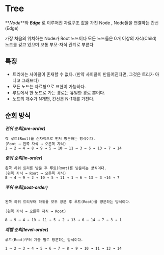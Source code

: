 # Tree

**_Node_**와 **_Edge_** 로 이루어진 자료구조
값을 가진 Node , Node들을 연결하는 간선(Edge)

가장 처음의 위치하는 Node가 Root 노드이다
모든 노드들은 0개 이상의 자식(Child) 노드를 갖고 있으며 보통 부모-자식 관계로 부른다

## 특징

- 트리에는 사이클이 존재할 수 없다. (만약 사이클이 만들어진다면, 그것은 트리가 아니고 그래프다)
- 모든 노드는 자료형으로 표현이 가능하다.
- 루트에서 한 노드로 가는 경로는 유일한 경로 뿐이다.
- 노드의 개수가 N개면, 간선은 N-1개를 가진다.

## 순회 방식

**_전위 순회(pre-order)_**

```
각 루트(Root)를 순차적으로 먼저 방문하는 방식이다.
(Root → 왼쪽 자식 → 오른쪽 자식)
1 → 2 → 4 → 8 → 9 → 5 → 10 → 11 → 3 → 6 → 13 → 7 → 14
```

**_중위 순회(in-order)_**

```
왼쪽 하위 트리를 방문 후 루트(Root)를 방문하는 방식이다.
(왼쪽 자식 → Root → 오른쪽 자식)
8 → 4 → 9 → 2 → 10 → 5 → 11 → 1 → 6 → 13 → 3 →14 → 7

```

**_후위 순회(post-order)_**

```

왼쪽 하위 트리부터 하위를 모두 방문 후 루트(Root)를 방문하는 방식이다.

(왼쪽 자식 → 오른쪽 자식 → Root)

8 → 9 → 4 → 10 → 11 → 5 → 2 → 13 → 6 → 14 → 7 → 3 → 1

```

**_레벨 순회(level-order)_**

```
루트(Root)부터 계층 별로 방문하는 방식이다.

1 → 2 → 3 → 4 → 5 → 6 → 7 → 8 → 9 → 10 → 11 → 13 → 14



```
